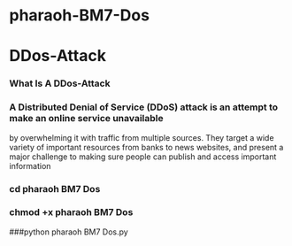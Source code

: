 # pharaoh-BM7-Dos



# DDos-Attack 
### What Is A DDos-Attack
### A Distributed Denial of Service (DDoS) attack is an attempt to make an online service unavailable 
by overwhelming it with traffic from multiple sources. They target a wide variety of important resources
from banks to news websites, and present a major challenge to making sure people can publish and access important information

### cd pharaoh BM7 Dos

### chmod +x pharaoh BM7 Dos

###python pharaoh BM7 Dos.py


